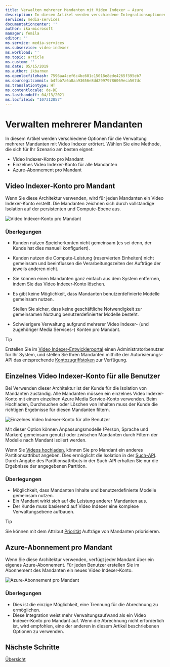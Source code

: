 ```yaml
---
title: Verwalten mehrerer Mandanten mit Video Indexer – Azure
description: In diesem Artikel werden verschiedene Integrationsoptionen für die Verwaltung mehrerer Mandanten mit Video Indexer vorgeschlagen.
services: media-services
documentationcenter: ''
author: ika-microsoft
manager: femila
editor: ''
ms.service: media-services
ms.subservice: video-indexer
ms.workload: ''
ms.topic: article
ms.custom: ''
ms.date: 05/15/2019
ms.author: ikbarmen
ms.openlocfilehash: 7596aa4cef6c4bc601c15018e8ede4265f395eb7
ms.sourcegitcommit: b4fbb7a6a0aa93656e8dd29979786069eca567dc
ms.translationtype: HT
ms.contentlocale: de-DE
ms.lasthandoff: 04/13/2021
ms.locfileid: "107312857"
---
```

# <a name="manage-multiple-tenants"></a>Verwalten mehrerer Mandanten

In diesem Artikel werden verschiedene Optionen für die Verwaltung mehrerer Mandanten mit Video Indexer erörtert. Wählen Sie eine Methode, die sich für Ihr Szenario am besten eignet:

* Video Indexer-Konto pro Mandant
* Einzelnes Video Indexer-Konto für alle Mandanten
* Azure-Abonnement pro Mandant

## <a name="video-indexer-account-per-tenant"></a>Video Indexer-Konto pro Mandant

Wenn Sie diese Architektur verwenden, wird für jeden Mandanten ein Video Indexer-Konto erstellt. Die Mandanten zeichnen sich durch vollständige Isolation auf der persistenten und Compute-Ebene aus.  

![Video Indexer-Konto pro Mandant](./media/manage-multiple-tenants/video-indexer-account-per-tenant.png)

### <a name="considerations"></a>Überlegungen

* Kunden nutzen Speicherkonten nicht gemeinsam (es sei denn, der Kunde hat dies manuell konfiguriert).
* Kunden nutzen die Compute-Leistung (reservierten Einheiten) nicht gemeinsam und beeinflussen die Verarbeitungszeiten der Aufträge der jeweils anderen nicht.
* Sie können einen Mandanten ganz einfach aus dem System entfernen, indem Sie das Video Indexer-Konto löschen.
* Es gibt keine Möglichkeit, dass Mandanten benutzerdefinierte Modelle gemeinsam nutzen.

    Stellen Sie sicher, dass keine geschäftliche Notwendigkeit zur gemeinsamen Nutzung benutzerdefinierter Modelle besteht.
* Schwierigere Verwaltung aufgrund mehrerer Video Indexer- (und zugehöriger Media Services-) Konten pro Mandant.

> [!TIP]
> Erstellen Sie im [Video Indexer-Entwicklerportal](https://api-portal.videoindexer.ai/) einen Administratorbenutzer für Ihr System, und stellen Sie Ihren Mandanten mithilfe der Autorisierungs-API das entsprechende [Kontozugriffstoken](https://api-portal.videoindexer.ai/api-details#api=Operations&operation=Get-Account-Access-Token) zur Verfügung.

## <a name="single-video-indexer-account-for-all-users"></a>Einzelnes Video Indexer-Konto für alle Benutzer

Bei Verwenden dieser Architektur ist der Kunde für die Isolation von Mandanten zuständig. Alle Mandanten müssen ein einzelnes Video Indexer-Konto mit einem einzelnen Azure Media Service-Konto verwenden. Beim Hochladen, Durchsuchen oder Löschen von Inhalten muss der Kunde die richtigen Ergebnisse für diesen Mandanten filtern.

![Einzelnes Video Indexer-Konto für alle Benutzer](./media/manage-multiple-tenants/single-video-indexer-account-for-all-users.png)

Mit dieser Option können Anpassungsmodelle (Person, Sprache und Marken) gemeinsam genutzt oder zwischen Mandanten durch Filtern der Modelle nach Mandant isoliert werden.

Wenn Sie [Videos hochladen](https://api-portal.videoindexer.ai/api-details#api=Operations&operation=Upload-Video), können Sie pro Mandant ein anderes Partitionsattribut angeben. Dies ermöglicht die Isolation in der [Such-API](https://api-portal.videoindexer.ai/api-details#api=Operations&operation=Search-Videos). Durch Angabe des Partitionsattributs in der Such-API erhalten Sie nur die Ergebnisse der angegebenen Partition. 

### <a name="considerations"></a>Überlegungen

* Möglichkeit, dass Mandanten Inhalte und benutzerdefinierte Modelle gemeinsam nutzen.
* Ein Mandant wirkt sich auf die Leistung anderer Mandanten aus.
* Der Kunde muss basierend auf Video Indexer eine komplexe Verwaltungsebene aufbauen.

> [!TIP]
> Sie können mit dem Attribut [Priorität](upload-index-videos.md) Aufträge von Mandanten priorisieren.

## <a name="azure-subscription-per-tenant"></a>Azure-Abonnement pro Mandant 

Wenn Sie diese Architektur verwenden, verfügt jeder Mandant über ein eigenes Azure-Abonnement. Für jeden Benutzer erstellen Sie im Abonnement des Mandanten ein neues Video Indexer-Konto.

![Azure-Abonnement pro Mandant](./media/manage-multiple-tenants/azure-subscription-per-tenant.png)

### <a name="considerations"></a>Überlegungen

* Dies ist die einzige Möglichkeit, eine Trennung für die Abrechnung zu ermöglichen.
* Diese Integration weist mehr Verwaltungsaufwand als ein Video Indexer-Konto pro Mandant auf. Wenn die Abrechnung nicht erforderlich ist, wird empfohlen, eine der anderen in diesem Artikel beschriebenen Optionen zu verwenden.

## <a name="next-steps"></a>Nächste Schritte

[Übersicht](video-indexer-overview.md)
